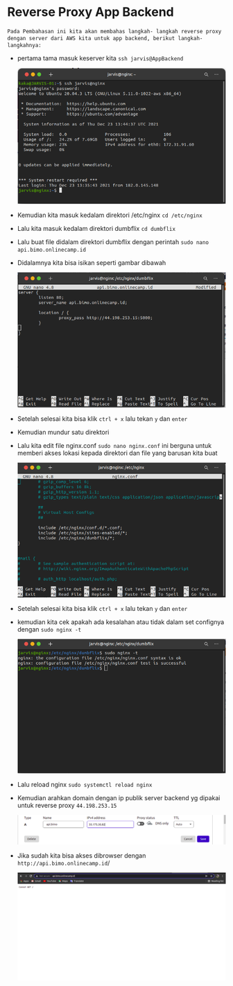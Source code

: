 # Reverse Proxy App Backend
    Pada Pembahasan ini kita akan membahas langkah- langkah reverse proxy dengan server dari AWS kita untuk app backend, berikut langkah-langkahnya:

 * pertama tama masuk keserver kita `ssh jarvis@AppBackend`

    ![gambar 1](assets/rf1.png)

 * Kemudian kita masuk kedalam direktori /etc/nginx `cd /etc/nginx`
 * Lalu kita masuk kedalam direktori dumbflix `cd dumbflix`
 * Lalu buat file didalam direktori dumbflix dengan perintah `sudo nano api.bimo.onlinecamp.id`
 * Didalamnya kita bisa isikan seperti gambar dibawah

    ![gambar 2](assets/rf2.png)

 * Setelah selesai kita bisa klik `ctrl + x` lalu tekan `y` dan `enter`
 * Kemudian mundur satu direktori
 * Lalu kita edit file nginx.conf `sudo nano nginx.conf` ini berguna untuk memberi akses lokasi kepada direktori dan file yang barusan kita buat

    ![gambar 3](assets/rf4.png)
 
 * Setelah selesai kita bisa klik `ctrl + x` lalu tekan `y` dan `enter`
 * kemudian kita cek apakah ada kesalahan atau tidak dalam set confignya dengan `sudo nginx -t`

    ![gambar 4](assets/rf3.png)

 * Lalu reload nginx `sudo systemctl reload nginx`
 * Kemudian arahkan domain dengan ip publik server backend yg dipakai untuk reverse proxy `44.198.253.15`

    ![gambar 5](assets/rf5.png)

* Jika sudah kita bisa akses dibrowser dengan `http://api.bimo.onlinecamp.id`/

    ![gambar 6](assets/rf6.png)